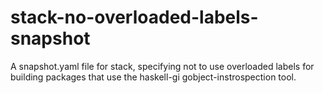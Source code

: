 # stack-no-overloaded-labels-snapshot
A snapshot.yaml file for stack, specifying not to use overloaded labels for building packages that use the haskell-gi gobject-instrospection tool.
